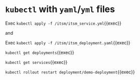 # `kubectl` with `yaml`/`yml` files 


Exec `kubectl apply -f /itsm/itsm_service.yml`{{exec}}


and 

Exec `kubectl apply -f /itsm/itsm_deployment.yaml`{{exec}}

`kubectl get deployments`{{exec}}

`kubectl get services`{{exec}}

`kubectl rollout restart deployment/demo-deployment`{{exec}}

